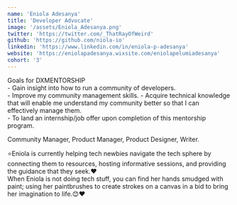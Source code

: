 ```yaml
---
name: 'Eniola Adesanya'
title: 'Developer Advocate'
image: '/assets/Eniola_Adesanya.png'
twitter: 'https://twitter.com/_ThatRayOfWeird'
github: 'https://github.com/niola-io'
linkedin: 'https://www.linkedin.com/in/eniola-p-adesanya'
website: 'https://eniolapadesanya.wixsite.com/eniolapelumiadesanya'
cohort: '3'
---
```


<div>
 Goals for DXMENTORSHIP  <br/>
  - Gain insight into how to run a community of developers. <br/>
  - Improve my community management skills.
  - Acquire technical knowledge that will enable me understand my community better so that I can effectively manage them. <br/>
  - To land an internship/job offer upon completion of this mentorship program. <br/>
  
 
  Community Manager, Product Manager, Product Designer, Writer. <br/> 
  </div>

<div class="mt-4">
  ⭐Eniola is currently helping tech newbies navigate the tech sphere by connecting them to resources, hosting informative sessions, and providing the guidance that they seek.❤ <br/>
  When Eniola is not doing tech stuff, you can find her hands smudged with paint; using her paintbrushes to create strokes on a canvas in a bid to bring her imagination to life.😊❤
</div>
